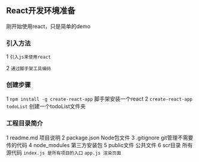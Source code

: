 <!--
 * @Author: your name
 * @Date: 2020-07-08 15:14:43
 * @LastEditTime: 2020-07-09 09:46:29
 * @LastEditors: Please set LastEditors
 * @Description: In User Settings Edit
 * @FilePath: /react-app/Note.md
--> 
## React开发环境准备
刚开始使用react，只是简单的demo

### 引入方法
1 `引入js来使用react`

2 `通过脚手架工具编码`

### 创建步骤
1 `npm install -g create-react-app`
    脚手架安装一个react
2 `create-react-app todoList`
    创建一个todoList文件夹
### 工程目录简介
1 readme.md 项目说明
2 package.json  Node包文件
3 .gitignore git管理不需要传的代码
4 node_modules  第三方安装包
5 public文件  公共文件
6 scr目录   所有源代码
`index.js 是所有项目的入口`
`app.js 渲染页面`

